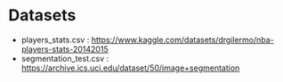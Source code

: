# Datasets

  - players_stats.csv : https://www.kaggle.com/datasets/drgilermo/nba-players-stats-20142015
  - segmentation_test.csv : https://archive.ics.uci.edu/dataset/50/image+segmentation
